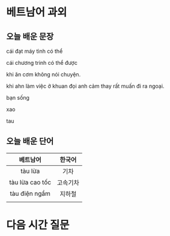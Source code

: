 # 베트남어 과외

## 오늘 배운 문장

cái đạt máy tình có thể 

cái chương trinh có thể  được

khi ăn cơm không nói chuyện.

khi ahn làm việc ở khuan đọi anh cảm thay rất muấn đi ra ngoại.

bạn sống 

xao

tau


## 오늘 배운 단어
| 베트남어 | 한국어 |
|:--:|:--:|
|tàu lừa|기차|
|tàu lừa cao tốc|고속기차|
|tàu điện ngầm|지하철|
|||


# 다음 시간 질문